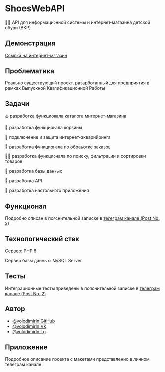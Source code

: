 # ShoesWebAPI

👩‍💻 API для информационной системы и интернет-магазина детской обуви (ВКР)

## Демонстрация

[Ссылка на интернет-магазин](https://obuvashka23.ru/)


## Проблематика
Реально существующий проект, разарботанный для предприятия в рамках Выпускной Квалификационной Работы 

## Задачи

♨️ разработка функционала каталога мнтернет-магазина

 📂 разработка функционала корзины 

 🔗 подключение и защита интернет-экварийринга

🧂 разработка функционала по обраьотке заказов 

 🐕‍🦺 разработка функционала по поиску, фильтрации и сортировки товаров

🧪 разработка базы данных 

🤖 разработка API

🏃 разработка настольного приложения


## Функционал

Подробно описан в пояснительной записке в [телеграм канале (Post No. 2)](https://t.me/profvolodimirln)

## Технологический стек

Сервер: PHP 8

Сервер базы данных: MySQL Server

## Тесты

Интеграционные тесты приведены в пояснительной записке в [телеграм канале (Post No. 2)](https://t.me/profvolodimirln)
 
## Автор
- [@volodimirln GitHub](https://github.com/volodimirln)
- [@volodimirln Vk](https://vk.com/volodimirln)
- [@volodimirln Tg](https://t.me/volodimirln)

## Приложение
Подробное описание проекта с макетами представленно в личном телеграм канале
